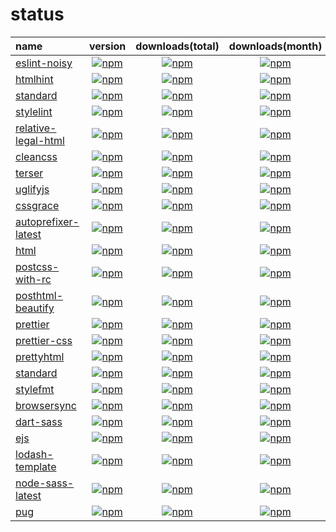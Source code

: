 # status

| name                                                                     |                                                               version                                                               |                                                           downloads(total)                                                           |                                                           downloads(month)                                                           |
| :----------------------------------------------------------------------- | :---------------------------------------------------------------------------------------------------------------------------------: | :----------------------------------------------------------------------------------------------------------------------------------: | :----------------------------------------------------------------------------------------------------------------------------------: |
| [eslint-noisy](https://www.npmjs.com/package/eslint-noisy)               |        [![npm](https://img.shields.io/npm/v/eslint-noisy.svg?style=flat-square)](https://www.npmjs.com/package/eslint-noisy)        |        [![npm](https://img.shields.io/npm/dt/eslint-noisy.svg?style=flat-square)](https://www.npmjs.com/package/eslint-noisy)        |        [![npm](https://img.shields.io/npm/dm/eslint-noisy.svg?style=flat-square)](https://www.npmjs.com/package/eslint-noisy)        |
| [htmlhint](https://www.npmjs.com/package/htmlhint)                       |            [![npm](https://img.shields.io/npm/v/htmlhint.svg?style=flat-square)](https://www.npmjs.com/package/htmlhint)            |            [![npm](https://img.shields.io/npm/dt/htmlhint.svg?style=flat-square)](https://www.npmjs.com/package/htmlhint)            |            [![npm](https://img.shields.io/npm/dm/htmlhint.svg?style=flat-square)](https://www.npmjs.com/package/htmlhint)            |
| [standard](https://www.npmjs.com/package/standard)                       |            [![npm](https://img.shields.io/npm/v/standard.svg?style=flat-square)](https://www.npmjs.com/package/standard)            |            [![npm](https://img.shields.io/npm/dt/standard.svg?style=flat-square)](https://www.npmjs.com/package/standard)            |            [![npm](https://img.shields.io/npm/dm/standard.svg?style=flat-square)](https://www.npmjs.com/package/standard)            |
| [stylelint](https://www.npmjs.com/package/stylelint)                     |           [![npm](https://img.shields.io/npm/v/stylelint.svg?style=flat-square)](https://www.npmjs.com/package/stylelint)           |           [![npm](https://img.shields.io/npm/dt/stylelint.svg?style=flat-square)](https://www.npmjs.com/package/stylelint)           |           [![npm](https://img.shields.io/npm/dm/stylelint.svg?style=flat-square)](https://www.npmjs.com/package/stylelint)           |
| [relative-legal-html](https://www.npmjs.com/package/relative-legal-html) | [![npm](https://img.shields.io/npm/v/relative-legal-html.svg?style=flat-square)](https://www.npmjs.com/package/relative-legal-html) | [![npm](https://img.shields.io/npm/dt/relative-legal-html.svg?style=flat-square)](https://www.npmjs.com/package/relative-legal-html) | [![npm](https://img.shields.io/npm/dm/relative-legal-html.svg?style=flat-square)](https://www.npmjs.com/package/relative-legal-html) |
| [cleancss](https://www.npmjs.com/package/cleancss)                       |            [![npm](https://img.shields.io/npm/v/cleancss.svg?style=flat-square)](https://www.npmjs.com/package/cleancss)            |            [![npm](https://img.shields.io/npm/dt/cleancss.svg?style=flat-square)](https://www.npmjs.com/package/cleancss)            |            [![npm](https://img.shields.io/npm/dm/cleancss.svg?style=flat-square)](https://www.npmjs.com/package/cleancss)            |
| [terser](https://www.npmjs.com/package/terser)                           |              [![npm](https://img.shields.io/npm/v/terser.svg?style=flat-square)](https://www.npmjs.com/package/terser)              |              [![npm](https://img.shields.io/npm/dt/terser.svg?style=flat-square)](https://www.npmjs.com/package/terser)              |              [![npm](https://img.shields.io/npm/dm/terser.svg?style=flat-square)](https://www.npmjs.com/package/terser)              |
| [uglifyjs](https://www.npmjs.com/package/uglifyjs)                       |            [![npm](https://img.shields.io/npm/v/uglifyjs.svg?style=flat-square)](https://www.npmjs.com/package/uglifyjs)            |            [![npm](https://img.shields.io/npm/dt/uglifyjs.svg?style=flat-square)](https://www.npmjs.com/package/uglifyjs)            |            [![npm](https://img.shields.io/npm/dm/uglifyjs.svg?style=flat-square)](https://www.npmjs.com/package/uglifyjs)            |
| [cssgrace](https://www.npmjs.com/package/cssgrace)                       |            [![npm](https://img.shields.io/npm/v/cssgrace.svg?style=flat-square)](https://www.npmjs.com/package/cssgrace)            |            [![npm](https://img.shields.io/npm/dt/cssgrace.svg?style=flat-square)](https://www.npmjs.com/package/cssgrace)            |            [![npm](https://img.shields.io/npm/dm/cssgrace.svg?style=flat-square)](https://www.npmjs.com/package/cssgrace)            |
| [autoprefixer-latest](https://www.npmjs.com/package/autoprefixer-latest) | [![npm](https://img.shields.io/npm/v/autoprefixer-latest.svg?style=flat-square)](https://www.npmjs.com/package/autoprefixer-latest) | [![npm](https://img.shields.io/npm/dt/autoprefixer-latest.svg?style=flat-square)](https://www.npmjs.com/package/autoprefixer-latest) | [![npm](https://img.shields.io/npm/dm/autoprefixer-latest.svg?style=flat-square)](https://www.npmjs.com/package/autoprefixer-latest) |
| [html](https://www.npmjs.com/package/html)                               |                [![npm](https://img.shields.io/npm/v/html.svg?style=flat-square)](https://www.npmjs.com/package/html)                |                [![npm](https://img.shields.io/npm/dt/html.svg?style=flat-square)](https://www.npmjs.com/package/html)                |                [![npm](https://img.shields.io/npm/dm/html.svg?style=flat-square)](https://www.npmjs.com/package/html)                |
| [postcss-with-rc](https://www.npmjs.com/package/postcss-with-rc)         |     [![npm](https://img.shields.io/npm/v/postcss-with-rc.svg?style=flat-square)](https://www.npmjs.com/package/postcss-with-rc)     |     [![npm](https://img.shields.io/npm/dt/postcss-with-rc.svg?style=flat-square)](https://www.npmjs.com/package/postcss-with-rc)     |     [![npm](https://img.shields.io/npm/dm/postcss-with-rc.svg?style=flat-square)](https://www.npmjs.com/package/postcss-with-rc)     |
| [posthtml-beautify](https://www.npmjs.com/package/posthtml-beautify)     |   [![npm](https://img.shields.io/npm/v/posthtml-beautify.svg?style=flat-square)](https://www.npmjs.com/package/posthtml-beautify)   |   [![npm](https://img.shields.io/npm/dt/posthtml-beautify.svg?style=flat-square)](https://www.npmjs.com/package/posthtml-beautify)   |   [![npm](https://img.shields.io/npm/dm/posthtml-beautify.svg?style=flat-square)](https://www.npmjs.com/package/posthtml-beautify)   |
| [prettier](https://www.npmjs.com/package/prettier)                       |            [![npm](https://img.shields.io/npm/v/prettier.svg?style=flat-square)](https://www.npmjs.com/package/prettier)            |            [![npm](https://img.shields.io/npm/dt/prettier.svg?style=flat-square)](https://www.npmjs.com/package/prettier)            |            [![npm](https://img.shields.io/npm/dm/prettier.svg?style=flat-square)](https://www.npmjs.com/package/prettier)            |
| [prettier-css](https://www.npmjs.com/package/prettier-css)               |        [![npm](https://img.shields.io/npm/v/prettier-css.svg?style=flat-square)](https://www.npmjs.com/package/prettier-css)        |        [![npm](https://img.shields.io/npm/dt/prettier-css.svg?style=flat-square)](https://www.npmjs.com/package/prettier-css)        |        [![npm](https://img.shields.io/npm/dm/prettier-css.svg?style=flat-square)](https://www.npmjs.com/package/prettier-css)        |
| [prettyhtml](https://www.npmjs.com/package/prettyhtml)                   |          [![npm](https://img.shields.io/npm/v/prettyhtml.svg?style=flat-square)](https://www.npmjs.com/package/prettyhtml)          |          [![npm](https://img.shields.io/npm/dt/prettyhtml.svg?style=flat-square)](https://www.npmjs.com/package/prettyhtml)          |          [![npm](https://img.shields.io/npm/dm/prettyhtml.svg?style=flat-square)](https://www.npmjs.com/package/prettyhtml)          |
| [standard](https://www.npmjs.com/package/standard)                       |            [![npm](https://img.shields.io/npm/v/standard.svg?style=flat-square)](https://www.npmjs.com/package/standard)            |            [![npm](https://img.shields.io/npm/dt/standard.svg?style=flat-square)](https://www.npmjs.com/package/standard)            |            [![npm](https://img.shields.io/npm/dm/standard.svg?style=flat-square)](https://www.npmjs.com/package/standard)            |
| [stylefmt](https://www.npmjs.com/package/stylefmt)                       |            [![npm](https://img.shields.io/npm/v/stylefmt.svg?style=flat-square)](https://www.npmjs.com/package/stylefmt)            |            [![npm](https://img.shields.io/npm/dt/stylefmt.svg?style=flat-square)](https://www.npmjs.com/package/stylefmt)            |            [![npm](https://img.shields.io/npm/dm/stylefmt.svg?style=flat-square)](https://www.npmjs.com/package/stylefmt)            |
| [browsersync](https://www.npmjs.com/package/browsersync)                 |         [![npm](https://img.shields.io/npm/v/browsersync.svg?style=flat-square)](https://www.npmjs.com/package/browsersync)         |         [![npm](https://img.shields.io/npm/dt/browsersync.svg?style=flat-square)](https://www.npmjs.com/package/browsersync)         |         [![npm](https://img.shields.io/npm/dm/browsersync.svg?style=flat-square)](https://www.npmjs.com/package/browsersync)         |
| [dart-sass](https://www.npmjs.com/package/dart-sass)                     |           [![npm](https://img.shields.io/npm/v/dart-sass.svg?style=flat-square)](https://www.npmjs.com/package/dart-sass)           |           [![npm](https://img.shields.io/npm/dt/dart-sass.svg?style=flat-square)](https://www.npmjs.com/package/dart-sass)           |           [![npm](https://img.shields.io/npm/dm/dart-sass.svg?style=flat-square)](https://www.npmjs.com/package/dart-sass)           |
| [ejs](https://www.npmjs.com/package/ejs)                                 |                 [![npm](https://img.shields.io/npm/v/ejs.svg?style=flat-square)](https://www.npmjs.com/package/ejs)                 |                 [![npm](https://img.shields.io/npm/dt/ejs.svg?style=flat-square)](https://www.npmjs.com/package/ejs)                 |                 [![npm](https://img.shields.io/npm/dm/ejs.svg?style=flat-square)](https://www.npmjs.com/package/ejs)                 |
| [lodash-template](https://www.npmjs.com/package/lodash-template)         |     [![npm](https://img.shields.io/npm/v/lodash-template.svg?style=flat-square)](https://www.npmjs.com/package/lodash-template)     |     [![npm](https://img.shields.io/npm/dt/lodash-template.svg?style=flat-square)](https://www.npmjs.com/package/lodash-template)     |     [![npm](https://img.shields.io/npm/dm/lodash-template.svg?style=flat-square)](https://www.npmjs.com/package/lodash-template)     |
| [node-sass-latest](https://www.npmjs.com/package/node-sass-latest)       |    [![npm](https://img.shields.io/npm/v/node-sass-latest.svg?style=flat-square)](https://www.npmjs.com/package/node-sass-latest)    |    [![npm](https://img.shields.io/npm/dt/node-sass-latest.svg?style=flat-square)](https://www.npmjs.com/package/node-sass-latest)    |    [![npm](https://img.shields.io/npm/dm/node-sass-latest.svg?style=flat-square)](https://www.npmjs.com/package/node-sass-latest)    |
| [pug](https://www.npmjs.com/package/pug)                                 |                 [![npm](https://img.shields.io/npm/v/pug.svg?style=flat-square)](https://www.npmjs.com/package/pug)                 |                 [![npm](https://img.shields.io/npm/dt/pug.svg?style=flat-square)](https://www.npmjs.com/package/pug)                 |                 [![npm](https://img.shields.io/npm/dm/pug.svg?style=flat-square)](https://www.npmjs.com/package/pug)                 |
